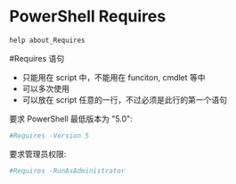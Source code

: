 # PowerShell Requires

```powershell
help about_Requires
```

\#Requires 语句

- 只能用在 script 中，不能用在 funciton, cmdlet 等中
- 可以多次使用
- 可以放在 script 任意的一行，不过必须是此行的第一个语句

要求 PowerShell 最低版本为 "5.0":

```powershell
#Requires -Version 5
```

要求管理员权限:

```powershell
#Requires -RunAsAdministrator
```
